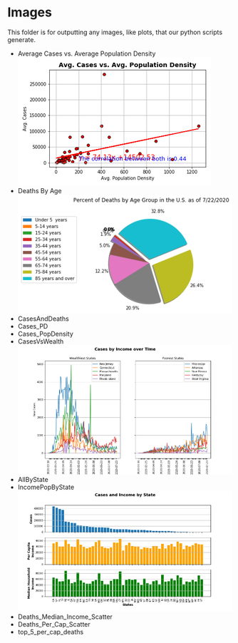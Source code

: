 # Images
This folder is for outputting any images, like plots, that our python scripts generate.

* Average Cases vs. Average Population Density
![](Images/AVG_CASES_VS_AVG_POP_DEN.png)
* Deaths By Age\
![](Images/Percent_Death_US_Age_Group.png)
* CasesAndDeaths
* Cases_PD
* Cases_PopDensity
* CasesVsWealth\
![](Images/NewCases-v-Time.png)
* AllByState
* IncomePopByState\
![](Images/Cases-PCI-v-State.png)
* Deaths_Median_Income_Scatter
* Deaths_Per_Cap_Scatter
* top_5_per_cap_deaths